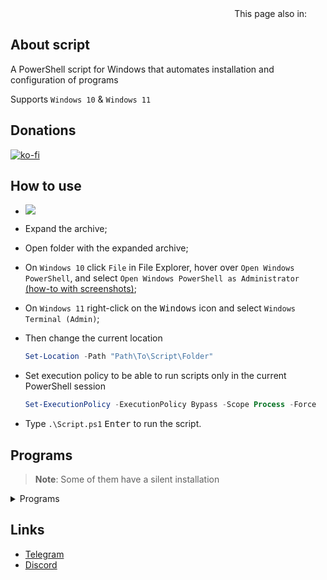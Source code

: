 <div align="right">
  This page also in:
  <a title="Русский" href="README_ru-ru.md"><img src="https://upload.wikimedia.org/wikipedia/commons/f/f3/Flag_of_Russia.svg" height="11px"/></a>
  <a title="Українська" href="README_uk-ua.md"><img src="https://upload.wikimedia.org/wikipedia/commons/4/49/Flag_of_Ukraine.svg" height="11px"/></a>
</div>

## About script

A PowerShell script for Windows that automates installation and configuration of programs

Supports `Windows 10` & `Windows 11`

## Donations

[![ko-fi](https://www.ko-fi.com/img/githubbutton_sm.svg)](https://ko-fi.com/lowlife)

## How to use

* <a href="https://github.com/lowl1f3/Script/archive/refs/heads/main.zip"><img src="https://img.shields.io/badge/Download-%20ZIP-green&?style=for-the-badge"/></a>
* Expand the archive;
* Open folder with the expanded archive;
* On `Windows 10` click `File` in File Explorer, hover over `Open Windows PowerShell`, and select `Open Windows PowerShell as Administrator` [(how-to with screenshots)](https://www.howtogeek.com/662611/9-ways-to-open-powershell-in-windows-10/);
* On `Windows 11` right-click on the <kbd>Windows</kbd> icon and select `Windows Terminal (Admin)`;
* Then change the current location

  ```powershell
  Set-Location -Path "Path\To\Script\Folder"
  ```

* Set execution policy to be able to run scripts only in the current PowerShell session

  ```powershell
  Set-ExecutionPolicy -ExecutionPolicy Bypass -Scope Process -Force
  ```

* Type `.\Script.ps1` <kbd>Enter</kbd> to run the script.

## Programs

> **Note**: Some of them have a silent installation

<details>
  <summary>Programs</summary>

* [Telegram](https://desktop.telegram.org)
* [Spotify](https://www.spotify.com/download/windows)
* [Discord](https://discord.com/download)
  * [Better Discord](https://betterdiscord.app), [plugins](https://github.com/lowl1f3/Script/blob/main/src/Module/Source.psm1#L178) & [themes](https://github.com/lowl1f3/Script/blob/main/src/Module/Source.psm1#L285)
* [Steam](https://store.steampowered.com/about)
* [Google Chrome](https://chromeenterprise.google/browser/download/#windows-tab)
* [NanaZip](https://github.com/M2Team/NanaZip)
* [Custom Cursor](https://www.deviantart.com/jepricreations/art/Windows-11-Cursors-Concept-v2-886489356)
* [Notepad++](https://notepad-plus-plus.org/downloads)
* [GitHub Desktop](https://desktop.github.com)
* [Visual Stutio](https://visualstudio.microsoft.com/#vs-section)
* [Visual Stutio Code](https://code.visualstudio.com/Download)
* [Teamspeak 3](https://teamspeak.com/en/downloads)
* [qBittorrent](https://www.qbittorrent.org/download.php)
* [Adobe Creative Cloud](https://creativecloud.adobe.com/en/apps/download/creative-cloud)
* [Java 8(JRE)](https://www.java.com/en/download) & [Java 19(JDK)](https://www.oracle.com/java/technologies/downloads/#jdk19-windows)
* [WireGuard](https://www.wireguard.com/install)
* [Customizable](https://github.com/farag2/Office) Microsoft Office
  * Word, Excel, PowerPoint, Outlook
* [Sophia Script](https://github.com/farag2/Sophia-Script-for-Windows)
  * [System requirements](https://github.com/farag2/Sophia-Script-for-Windows#system-requirements)
</details>

## Links

* [Telegram](https://t.me/lowlif3)
* [Discord](https://discord.com/users/330825971835863042)
